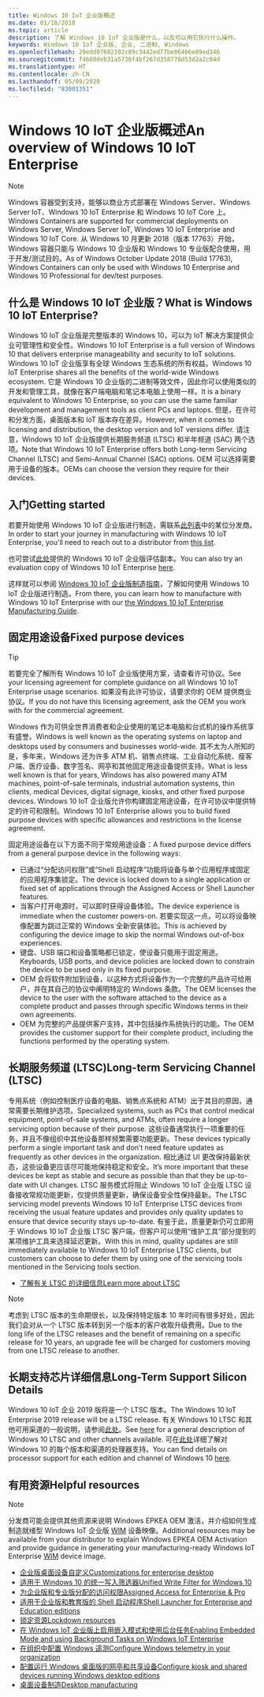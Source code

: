 ```yaml
---
title: Windows 10 IoT 企业版概述
ms.date: 01/18/2018
ms.topic: article
description: 了解 Windows 10 IoT 企业版是什么，以及可以用它执行什么操作。
keywords: Windows 10 IoT 企业版, 企业, 二进制, Windows
ms.openlocfilehash: 29edd07682102c89c3442ed77be86466e89ed346
ms.sourcegitcommit: f4660deb31a5736f4bf267d358778d53d2a2c04d
ms.translationtype: HT
ms.contentlocale: zh-CN
ms.lasthandoff: 05/09/2020
ms.locfileid: "83001351"
---
```

# <a name="an-overview-of-windows-10-iot-enterprise"></a><span data-ttu-id="622ad-104">Windows 10 IoT 企业版概述</span><span class="sxs-lookup"><span data-stu-id="622ad-104">An overview of Windows 10 IoT Enterprise</span></span>

> [!NOTE]
> <span data-ttu-id="622ad-105">Windows 容器受到支持，能够以商业方式部署在 Windows Server、Windows Server IoT、Windows 10 IoT Enterprise 和 Windows 10 IoT Core 上。</span><span class="sxs-lookup"><span data-stu-id="622ad-105">Windows Containers are supported for commercial deployments on Windows Server, Windows Server IoT, Windows 10 IoT Enterprise and Windows 10 IoT Core.</span></span>  <span data-ttu-id="622ad-106">从 Windows 10 月更新 2018（版本 17763）开始，Windows 容器只能与 Windows 10 企业版和 Windows 10 专业版配合使用，用于开发/测试目的。</span><span class="sxs-lookup"><span data-stu-id="622ad-106">As of Windows October Update 2018 (Build 17763), Windows Containers can only be used with Windows 10 Enterprise and Windows 10 Professional for dev/test purposes.</span></span>

## <a name="what-is-windows-10-iot-enterprise"></a><span data-ttu-id="622ad-107">什么是 Windows 10 IoT 企业版？</span><span class="sxs-lookup"><span data-stu-id="622ad-107">What is Windows 10 IoT Enterprise?</span></span>
<span data-ttu-id="622ad-108">Windows 10 IoT 企业版是完整版本的 Windows 10，可以为 IoT 解决方案提供企业可管理性和安全性。</span><span class="sxs-lookup"><span data-stu-id="622ad-108">Windows 10 IoT Enterprise is a full version of Windows 10 that delivers enterprise manageability and security to IoT solutions.</span></span> <span data-ttu-id="622ad-109">Windows 10 IoT 企业版享有全球 Windows 生态系统的所有权益。</span><span class="sxs-lookup"><span data-stu-id="622ad-109">Windows 10 IoT Enterprise shares all the benefits of the world-wide Windows ecosystem.</span></span> <span data-ttu-id="622ad-110">它是 Windows 10 企业版的二进制等效文件，因此你可以使用类似的开发和管理工具，就像在客户端电脑和笔记本电脑上使用一样。</span><span class="sxs-lookup"><span data-stu-id="622ad-110">It is a binary equivalent to Windows 10 Enterprise, so you can use the same familiar development and management tools as client PCs and laptops.</span></span>  <span data-ttu-id="622ad-111">但是，在许可和分发方面，桌面版本和 IoT 版本存在差异。</span><span class="sxs-lookup"><span data-stu-id="622ad-111">However, when it comes to licensing and distribution, the desktop version and IoT versions differ.</span></span> <span data-ttu-id="622ad-112">请注意，Windows 10 IoT 企业版提供长期服务频道 (LTSC) 和半年频道 (SAC) 两个选项。</span><span class="sxs-lookup"><span data-stu-id="622ad-112">Note that Windows 10 IoT Enterprise offers both Long-term Servicing Channel (LTSC) and Semi-Annual Channel (SAC) options.</span></span> <span data-ttu-id="622ad-113">OEM 可以选择需要用于设备的版本。</span><span class="sxs-lookup"><span data-stu-id="622ad-113">OEMs can choose the version they require for their devices.</span></span>

## <a name="getting-started"></a><span data-ttu-id="622ad-114">入门</span><span class="sxs-lookup"><span data-stu-id="622ad-114">Getting started</span></span> 

<span data-ttu-id="622ad-115">若要开始使用 Windows 10 IoT 企业版进行制造，需联系[此列表](https://go.microsoft.com/fwlink/?linkid=2094697)中的某位分发商。</span><span class="sxs-lookup"><span data-stu-id="622ad-115">In order to start your journey in manufacturing with Windows 10 IoT Enterprise, you'll need to reach out to a distributor from [this list](https://go.microsoft.com/fwlink/?linkid=2094697).</span></span>

<span data-ttu-id="622ad-116">也可尝试[此处](https://www.microsoft.com/en-us/evalcenter/evaluate-windows-10-enterprise)提供的 Windows 10 IoT 企业版评估副本。</span><span class="sxs-lookup"><span data-stu-id="622ad-116">You can also try an evaluation copy of Windows 10 IoT Enterprise [here](https://www.microsoft.com/en-us/evalcenter/evaluate-windows-10-enterprise).</span></span>

<span data-ttu-id="622ad-117">这样就可以参阅 [Windows 10 IoT 企业版制造指南](https://docs.microsoft.com/windows-hardware/manufacture/desktop/iot-ent-overview)，了解如何使用 Windows 10 IoT 企业版进行制造。</span><span class="sxs-lookup"><span data-stu-id="622ad-117">From there, you can learn how to manufacture with Windows 10 IoT Enterprise with our [the Windows 10 IoT Enterprise Manufacturing Guide](https://docs.microsoft.com/windows-hardware/manufacture/desktop/iot-ent-overview).</span></span> 

## <a name="fixed-purpose-devices"></a><span data-ttu-id="622ad-118">固定用途设备</span><span class="sxs-lookup"><span data-stu-id="622ad-118">Fixed purpose devices</span></span> 

> [!TIP]
> <span data-ttu-id="622ad-119">若要完全了解所有 Windows 10 IoT 企业版使用方案，请查看许可协议。</span><span class="sxs-lookup"><span data-stu-id="622ad-119">See your licensing agreement for complete guidance on all Windows 10 IoT Enterprise usage scenarios.</span></span> <span data-ttu-id="622ad-120">如果没有此许可协议，请要求你的 OEM 提供商业协议。</span><span class="sxs-lookup"><span data-stu-id="622ad-120">If you do not have this licensing agreement, ask the OEM you work with for the commercial agreement.</span></span> 

<span data-ttu-id="622ad-121">Windows 作为可供全世界消费者和企业使用的笔记本电脑和台式机的操作系统享有盛誉。</span><span class="sxs-lookup"><span data-stu-id="622ad-121">Windows is well known as the operating systems on laptop and desktops used by consumers and businesses world-wide.</span></span>  <span data-ttu-id="622ad-122">其不太为人所知的是，多年来，Windows 还为许多 ATM 机、销售点终端、工业自动化系统、瘦客户端、医疗设备、数字签名、网亭和其他固定用途设备提供支持。</span><span class="sxs-lookup"><span data-stu-id="622ad-122">What is less well known is that for years, Windows has also powered many ATM machines, point-of-sale terminals, industrial automation systems, thin clients, medical Devices, digital signage, kiosks, and other fixed purpose devices.</span></span>  <span data-ttu-id="622ad-123">Windows 10 IoT 企业版允许你构建固定用途设备，在许可协议中提供特定的许可和限制。</span><span class="sxs-lookup"><span data-stu-id="622ad-123">Windows 10 IoT Enterprise allows you to build fixed purpose devices with specific allowances and restrictions in the license agreement.</span></span>  

<span data-ttu-id="622ad-124">固定用途设备在以下方面不同于常规用途设备：</span><span class="sxs-lookup"><span data-stu-id="622ad-124">A fixed purpose device differs from a general purpose device in the following ways:</span></span>  
* <span data-ttu-id="622ad-125">已通过“分配访问权限”或“Shell 启动程序”功能将设备与单个应用程序或固定的应用程序集锁定。</span><span class="sxs-lookup"><span data-stu-id="622ad-125">The device is locked down to a single application or fixed set of applications through the Assigned Access or Shell Launcher features.</span></span>  
* <span data-ttu-id="622ad-126">当客户打开电源时，可以即时获得设备体验。</span><span class="sxs-lookup"><span data-stu-id="622ad-126">The device experience is immediate when the customer powers-on.</span></span> <span data-ttu-id="622ad-127">若要实现这一点，可以将设备映像配置为跳过正常的 Windows 全新安装体验。</span><span class="sxs-lookup"><span data-stu-id="622ad-127">This is achieved by configuring the device image to skip the normal Windows out-of-box experiences.</span></span> 
* <span data-ttu-id="622ad-128">键盘、USB 端口和设备策略都已锁定，使设备只能用于固定用途。</span><span class="sxs-lookup"><span data-stu-id="622ad-128">Keyboards, USB ports, and device policies are locked down to constrain the device to be used only in its fixed purpose.</span></span>  
* <span data-ttu-id="622ad-129">OEM 会将软件附加到设备，以这种方式将设备作为一个完整的产品许可给用户，并在其自己的协议中阐明特定的 Windows 条款。</span><span class="sxs-lookup"><span data-stu-id="622ad-129">The OEM licenses the device to the user with the software attached to the device as a complete product and passes through specific Windows terms in their own agreements.</span></span>
* <span data-ttu-id="622ad-130">OEM 为完整的产品提供客户支持，其中包括操作系统执行的功能。</span><span class="sxs-lookup"><span data-stu-id="622ad-130">The OEM provides the customer support for their complete product, including the functions performed by the operating system.</span></span>

## <a name="long-term-servicing-channel-ltsc"></a><span data-ttu-id="622ad-131">长期服务频道 (LTSC)</span><span class="sxs-lookup"><span data-stu-id="622ad-131">Long-term Servicing Channel (LTSC)</span></span>

<span data-ttu-id="622ad-132">专用系统（例如控制医疗设备的电脑、销售点系统和 ATM）出于其目的原因，通常需要长期维护选项。</span><span class="sxs-lookup"><span data-stu-id="622ad-132">Specialized systems, such as PCs that control medical equipment, point-of-sale systems, and ATMs, often require a longer servicing option because of their purpose.</span></span> <span data-ttu-id="622ad-133">这些设备通常执行一项重要的任务，并且不像组织中其他设备那样频繁需要功能更新。</span><span class="sxs-lookup"><span data-stu-id="622ad-133">These devices typically perform a single important task and don’t need feature updates as frequently as other devices in the organization.</span></span> <span data-ttu-id="622ad-134">相比通过 UI 更改保持最新状态，这些设备更应该尽可能地保持稳定和安全。</span><span class="sxs-lookup"><span data-stu-id="622ad-134">It’s more important that these devices be kept as stable and secure as possible than that they be up-to-date with UI changes.</span></span> <span data-ttu-id="622ad-135">LTSC 服务模式将阻止 Windows 10 IoT 企业版 LTSC 设备接收常规功能更新，仅提供质量更新，确保设备安全性保持最新。</span><span class="sxs-lookup"><span data-stu-id="622ad-135">The LTSC servicing model prevents Windows 10 IoT Enterprise LTSC devices from receiving the usual feature updates and provides only quality updates to ensure that device security stays up-to-date.</span></span> <span data-ttu-id="622ad-136">有鉴于此，质量更新仍可立即用于 Windows 10 IoT 企业版 LTSC 客户端，但客户可以使用“维护工具”部分提到的某项维护工具来选择延迟更新。</span><span class="sxs-lookup"><span data-stu-id="622ad-136">With this in mind, quality updates are still immediately available to Windows 10 IoT Enterprise LTSC clients, but customers can choose to defer them by using one of the servicing tools mentioned in the Servicing tools section.</span></span>

* [<span data-ttu-id="622ad-137">了解有关 LTSC 的详细信息</span><span class="sxs-lookup"><span data-stu-id="622ad-137">Learn more about LTSC</span></span>](https://docs.microsoft.com/windows/deployment/update/waas-overview#long-term-servicing-channel)

> [!NOTE]
> <span data-ttu-id="622ad-138">考虑到 LTSC 版本的生命期很长，以及保持特定版本 10 年时间有很多好处，因此我们会对从一个 LTSC 版本转到另一个版本的客户收取升级费用。</span><span class="sxs-lookup"><span data-stu-id="622ad-138">Due to the long life of the LTSC releases and the benefit of remaining on a specific release for 10 years, an upgrade fee will be charged for customers moving from one LTSC release to another.</span></span>

## <a name="long-term-support-silicon-details"></a><span data-ttu-id="622ad-139">长期支持芯片详细信息</span><span class="sxs-lookup"><span data-stu-id="622ad-139">Long-Term Support Silicon Details</span></span>

<span data-ttu-id="622ad-140">Windows 10 IoT 企业 2019 版将是一个 LTSC 版本。</span><span class="sxs-lookup"><span data-stu-id="622ad-140">The Windows 10 IoT Enterprise 2019 release will be a LTSC release.</span></span> <span data-ttu-id="622ad-141">有关 Windows 10 LTSC 和其他可用渠道的一般说明，请参阅[此处](https://docs.microsoft.com/windows/whats-new/ltsc)。</span><span class="sxs-lookup"><span data-stu-id="622ad-141">See [here](https://docs.microsoft.com/windows/whats-new/ltsc) for a general description of Windows 10 LTSC and other channels available.</span></span> <span data-ttu-id="622ad-142">可在[此处](https://docs.microsoft.com/windows-hardware/design/minimum/windows-processor-requirements#windows-iot-enterprise--embedded-processor-table)详细了解对 Windows 10 的每个版本和渠道的处理器支持。</span><span class="sxs-lookup"><span data-stu-id="622ad-142">You can find details on processor support for each edition and channel of Windows 10 [here](https://docs.microsoft.com/windows-hardware/design/minimum/windows-processor-requirements#windows-iot-enterprise--embedded-processor-table).</span></span>

## <a name="helpful-resources"></a><span data-ttu-id="622ad-143">有用资源</span><span class="sxs-lookup"><span data-stu-id="622ad-143">Helpful resources</span></span>
> [!NOTE]
> <span data-ttu-id="622ad-144">分发商可能会提供其他资源来说明 Windows EPKEA OEM 激活，并介绍如何生成制造就绪型 Windows IoT 企业版 [WIM](https://msdn.microsoft.com/library/windows/desktop/dd861280.aspx) 设备映像。</span><span class="sxs-lookup"><span data-stu-id="622ad-144">Additional resources may be available from your distributor to explain Windows EPKEA OEM Activation and provide guidance in generating your manufacturing-ready Windows IoT Enterprise [WIM](https://msdn.microsoft.com/library/windows/desktop/dd861280.aspx) device image.</span></span>

* [<span data-ttu-id="622ad-145">企业版桌面设备自定义</span><span class="sxs-lookup"><span data-stu-id="622ad-145">Customizations for enterprise desktop</span></span>](https://docs.microsoft.com/windows-hardware/customize/enterprise/enterprise-custom-portal)
* [<span data-ttu-id="622ad-146">适用于 Windows 10 的统一写入筛选器</span><span class="sxs-lookup"><span data-stu-id="622ad-146">Unified Write Filter for Windows 10</span></span>](https://docs.microsoft.com/windows-hardware/customize/enterprise/unified-write-filter)
* [<span data-ttu-id="622ad-147">为企业版和专业版分配的访问权限</span><span class="sxs-lookup"><span data-stu-id="622ad-147">Assigned Access for Enterprise & Pro</span></span>](https://docs.microsoft.com/windows-hardware/customize/enterprise/assigned-access)
* [<span data-ttu-id="622ad-148">适用于企业版和教育版的 Shell 启动程序</span><span class="sxs-lookup"><span data-stu-id="622ad-148">Shell Launcher for Enterprise and Education editions</span></span>](https://docs.microsoft.com/windows-hardware/customize/enterprise/shell-launcher)
* [<span data-ttu-id="622ad-149">锁定资源</span><span class="sxs-lookup"><span data-stu-id="622ad-149">Lockdown resources</span></span>](https://docs.microsoft.com/windows-hardware/customize/enterprise/create-a-kiosk-image) 
* [<span data-ttu-id="622ad-150">在 Windows IoT 企业版上启用嵌入模式和使用后台任务</span><span class="sxs-lookup"><span data-stu-id="622ad-150">Enabling Embedded Mode and using Background Tasks on Windows IoT Enterprise</span></span>](https://docs.microsoft.com/windows/iot-core/develop-your-app/embeddedmode)
* [<span data-ttu-id="622ad-151">在组织中配置 Windows 遥测</span><span class="sxs-lookup"><span data-stu-id="622ad-151">Configure Windows telemetry in your organization</span></span>](https://docs.microsoft.com/windows/configuration/configure-windows-telemetry-in-your-organization )
* [<span data-ttu-id="622ad-152">配置运行 Windows 桌面版的网亭和共享设备</span><span class="sxs-lookup"><span data-stu-id="622ad-152">Configure kiosk and shared devices running Windows desktop editions</span></span>](https://docs.microsoft.com/windows/configuration/kiosk-shared-pc)
* [<span data-ttu-id="622ad-153">桌面设备制造</span><span class="sxs-lookup"><span data-stu-id="622ad-153">Desktop manufacturing</span></span>](https://docs.microsoft.com/windows-hardware/manufacture/desktop/)
